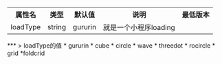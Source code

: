 <table class="po1">
	<tr>
		<th>属性名</th>
		<th>类型</th>
		<th>默认值</th>
		<th>说明</th>
		<th>最低版本</th>
	</tr>
	<tr>
		<td>loadType</td>
		<td>string</td>
		<td>gururin</td>
		<td>就是一个小程序loading</td>
		<td></td>
	</tr>
</table>
***
> loadType的值
* gururin
* cube
* circle
* wave
* threedot
* rocircle
* grid
*foldcrid
